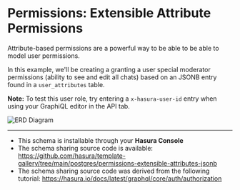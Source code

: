 # Permissions: Extensible Attribute Permissions

Attribute-based permissions are a powerful way to be able to be able to model user permissions.

In this example, we'll be creating a granting a user special moderator permissions (ability to see and edit all chats) based on an JSONB entry found in a `user_attributes` table.

**Note:** To test this user role, try entering a `x-hasura-user-id` entry when using your GraphiQL editor in the API tab.

![ERD Diagram](https://hasura.github.io/template-gallery/postgres/permissions-extensible-attributes-jsonb/diagram.png)

-----
- This schema is installable through your **Hasura Console**
- The schema sharing source code is available: https://github.com/hasura/template-gallery/tree/main/postgres/permissions-extensible-attributes-jsonb
- The schema sharing source code was derived from the following tutorial: https://hasura.io/docs/latest/graphql/core/auth/authorization